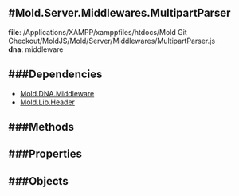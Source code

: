 
#Mold.Server.Middlewares.MultipartParser
---------------------------------------

__file__: /Applications/XAMPP/xamppfiles/htdocs/Mold Git Checkout/MoldJS/Mold/Server/Middlewares/MultipartParser.js  
__dna__: middleware  


	






###Dependencies
--------------

* [Mold.DNA.Middleware](../../../Mold/DNA/Middleware.md) 
* [Mold.Lib.Header](../../../Mold/Lib/Header.md) 



   
###Methods
--------------
 

 
  
###Properties
-------------


 

###Objects
------------



		
